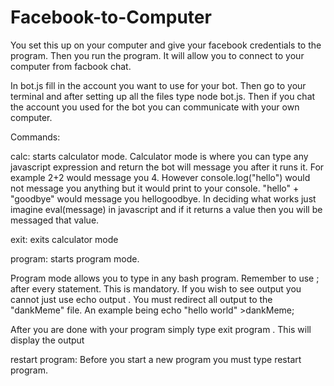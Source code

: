 # Facebook-to-Computer
You set this up on your computer and give your facebook credentials to the program. Then you run the program. It will allow you to connect to your computer from facbook chat.

In bot.js fill in the account you want to use for your bot. Then go to your terminal and after setting up all the files type node bot.js. Then if you chat the account you used for the bot you can communicate with your own computer.

Commands:

calc: starts calculator mode.
Calculator mode is where you can type any javascript expression and return the bot will message you after it runs it. For example 2+2 would message you 4. However console.log("hello") would not message you anything but it would print to your console. "hello" + "goodbye" would message you hellogoodbye. In deciding what works just imagine eval(message) in javascript and if it returns a value then you will be messaged that value.

exit: exits calculator mode

program: starts program mode. 

Program mode allows you to type in any bash program. Remember to use ; after every statement. This is mandatory. If you wish to see output you cannot just use echo output .  You must redirect all output to the "dankMeme" file. An example being 
echo "hello world" >dankMeme;

After you are done with your program simply type exit program . This will display the output 

restart program: Before you start a new program you must type restart program. 


